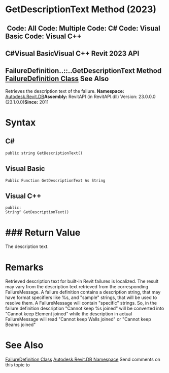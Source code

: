 # GetDescriptionText Method (2023)

﻿
 Code: All Code: Multiple Code: C# Code: Visual Basic Code: Visual C++   
---  
C#Visual BasicVisual C++
Revit 2023 API  
---  
FailureDefinition..::..GetDescriptionText Method   
[FailureDefinition Class](b0c061b0-d712-0c41-6054-b8ce8f996256.md "FailureDefinition Class") See Also  
---  
Retrieves the description text of the failure. 
**Namespace:** [Autodesk.Revit.DB](87546ba7-461b-c646-cbb1-2cb8f5bff8b2.md "Autodesk.Revit.DB Namespace")**Assembly:** RevitAPI (in RevitAPI.dll) Version: 23.0.0.0 (23.1.0.0)**Since:** 2011 
# Syntax
C#  
---  
```text
public string GetDescriptionText()
```
  
Visual Basic  
---  
```text
Public Function GetDescriptionText As String
```
  
Visual C++  
---  
```text
public:
String^ GetDescriptionText()
```
  
# ### Return Value
The description text. 
# Remarks
Retrieved description text for built-in Revit failures is localized. The result may vary from the description text retrieved from the corresponding FailureMessage. A failure definition contains a description string, that may have format specifiers like %s, and "sample" strings, that will be used to resolve them. A FailureMessage will contain "specific" strings. So, in the failure definition description "Cannot keep %s joined" will be converted into "Cannot keep Element joined" while the description in actual FailureMessage will read "Cannot keep Walls joined" or "Cannot keep Beams joined" 
# See Also
[FailureDefinition Class](b0c061b0-d712-0c41-6054-b8ce8f996256.md "FailureDefinition Class")
[Autodesk.Revit.DB Namespace](87546ba7-461b-c646-cbb1-2cb8f5bff8b2.md "Autodesk.Revit.DB Namespace")
Send comments on this topic to 